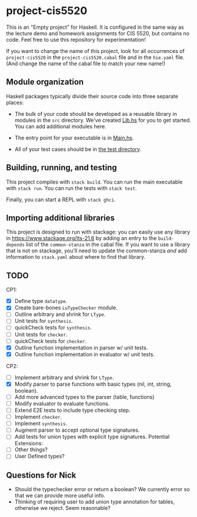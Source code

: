 # project-cis5520

This is an "Empty project" for Haskell. It is configured in the same way as
the lecture demo and homework assignments for CIS 5520, but contains no
code. Feel free to use this repository for experimentation!

If you want to change the name of this project, look for all occurrences of
`project-cis5520` in the `project-cis5520.cabal` file and in the `hie.yaml` 
file. (And change the name of the cabal file to match your new name!)

## Module organization

Haskell packages typically divide their source code into three separate places:

  - The bulk of your code should be developed as a reusable library in 
    modules in the `src` directory. We've created [Lib.hs](src/Lib.hs) 
    for you to get started. You can add additional modules here.
  
  - The entry point for your executable is in [Main.hs](app/Main.hs). 
  
  - All of your test cases should be in [the test directory](test/Spec.hs).

## Building, running, and testing

This project compiles with `stack build`. 
You can run the main executable with `stack run`.
You can run the tests with `stack test`. 

Finally, you can start a REPL with `stack ghci`.

## Importing additional libraries

This project is designed to run with stackage: you can easily use any library
in https://www.stackage.org/lts-21.6 by adding an entry to the
`build-depends` list of the `common-stanza` in the cabal file. If you want to
use a library that is not on stackage, you'll need to update the common-stanza
*and* add information to `stack.yaml` about where to find that library.

## TODO 
CP1:
- [x] Define type `datatype`.
- [x] Create bare-bones `LuTypeChecker` module.
- [ ] Outline arbitrary and shrink for `LType`.
- [ ] Unit tests for `synthesis`.
- [ ] quickCheck tests for `synthesis`.
- [ ] Unit tests for `checker`.
- [ ] quickCheck tests for `checker`.
- [x] Outline function implementation in parser w/ unit tests.
- [x] Outline function implementation in evaluator w/ unit tests.

CP2:
- [ ] Implement arbitrary and shrink for `LType`.
- [x] Modify parser to parse functions with basic types (nil, int, string, boolean). 
- [ ] Add more advanced types to the parser (table, functions)
- [ ] Modify evaluator to evaluate functions.
- [ ] Extend E2E tests to include type checking step. 
- [ ] Implement `checker`. 
- [ ] Implement `synthesis`.
- [ ] Augment parser to accept optional type signatures.
- [ ] Add tests for union types with explicit type signatures.
Potential Extensions:
- [ ] Other things?
- [ ] User Defined types?

## Questions for Nick 
- Should the typechecker error or return a boolean? We currently error so that we can provide more useful info.
- Thinking of requiring user to add union type annotation for tables, otherwise we reject. Seem reasonable?

